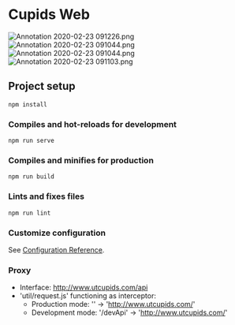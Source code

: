 # Cupids Web

![Annotation 2020-02-23 091226.png](https://i.loli.net/2020/02/24/4WplS2nxBELNFXZ.png)
![Annotation 2020-02-23 091044.png](https://i.loli.net/2020/02/24/6pU8JRyePH2mjQX.png)
![Annotation 2020-02-23 091044.png](https://i.loli.net/2020/02/24/KeP4c8zWYZBCl92.png)
![Annotation 2020-02-23 091103.png](https://i.loli.net/2020/02/24/XkA1TZH24EIw6LY.png)

## Project setup
```
npm install
```

### Compiles and hot-reloads for development
```
npm run serve
```

### Compiles and minifies for production
```
npm run build
```

### Lints and fixes files
```
npm run lint
```

### Customize configuration
See [Configuration Reference](https://cli.vuejs.org/config/).


### Proxy
+ Interface: http://www.utcupids.com/api
+ 'util/request.js' functioning as interceptor:
    - Production mode: '' -> 'http://www.utcupids.com/'
    - Development mode: '/devApi' -> 'http://www.utcupids.com/'
